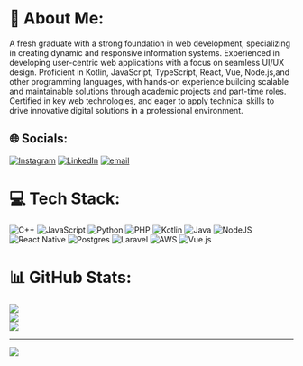 # 💫 About Me:
A fresh graduate with a strong foundation in web development, specializing in creating dynamic and responsive information systems. Experienced in developing user-centric web applications with a focus on seamless UI/UX design. Proficient in Kotlin, JavaScript, TypeScript, React, Vue, Node.js,and other programming languages, with hands-on experience building scalable and maintainable solutions through academic projects and part-time roles. Certified in key web technologies, and eager to apply technical skills to drive innovative digital solutions in a professional environment.


## 🌐 Socials:
[![Instagram](https://img.shields.io/badge/Instagram-%23E4405F.svg?logo=Instagram&logoColor=white)](https://instagram.com/@pramuditometra) [![LinkedIn](https://img.shields.io/badge/LinkedIn-%230077B5.svg?logo=linkedin&logoColor=white)](https://linkedin.com/in/https://www.linkedin.com/in/pramuditometra/) [![email](https://img.shields.io/badge/Email-D14836?logo=gmail&logoColor=white)](mailto:pramuditometra@gmail.com) 

# 💻 Tech Stack:
![C++](https://img.shields.io/badge/c++-%2300599C.svg?style=plastic&logo=c%2B%2B&logoColor=white) ![JavaScript](https://img.shields.io/badge/javascript-%23323330.svg?style=plastic&logo=javascript&logoColor=%23F7DF1E) ![Python](https://img.shields.io/badge/python-3670A0?style=plastic&logo=python&logoColor=ffdd54) ![PHP](https://img.shields.io/badge/php-%23777BB4.svg?style=plastic&logo=php&logoColor=white) ![Kotlin](https://img.shields.io/badge/kotlin-%237F52FF.svg?style=plastic&logo=kotlin&logoColor=white) ![Java](https://img.shields.io/badge/java-%23ED8B00.svg?style=plastic&logo=openjdk&logoColor=white) ![NodeJS](https://img.shields.io/badge/node.js-6DA55F?style=plastic&logo=node.js&logoColor=white) ![React Native](https://img.shields.io/badge/react_native-%2320232a.svg?style=plastic&logo=react&logoColor=%2361DAFB) ![Postgres](https://img.shields.io/badge/postgres-%23316192.svg?style=plastic&logo=postgresql&logoColor=white) ![Laravel](https://img.shields.io/badge/laravel-%23FF2D20.svg?style=plastic&logo=laravel&logoColor=white) ![AWS](https://img.shields.io/badge/AWS-%23FF9900.svg?style=plastic&logo=amazon-aws&logoColor=white) ![Vue.js](https://img.shields.io/badge/vue.js-%2335495e.svg?style=plastic&logo=vuedotjs&logoColor=%234FC08D)
# 📊 GitHub Stats:
![](https://github-readme-stats.vercel.app/api?username=Pramtoxz&theme=catppuccin_mocha&hide_border=false&include_all_commits=true&count_private=true)<br/>
![](https://nirzak-streak-stats.vercel.app/?user=Pramtoxz&theme=catppuccin_mocha&hide_border=false)<br/>
![](https://github-readme-stats.vercel.app/api/top-langs/?username=Pramtoxz&theme=catppuccin_mocha&hide_border=false&include_all_commits=true&count_private=true&layout=compact)

---
[![](https://visitcount.itsvg.in/api?id=Pramtoxz&icon=2&color=12)](https://visitcount.itsvg.in)

<!-- Proudly created with GPRM ( https://gprm.itsvg.in ) -->

